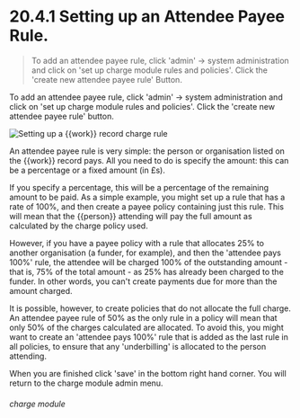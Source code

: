 # 20.4.1    Setting up an Attendee Payee Rule.

> To add an attendee payee rule, click 'admin' -> system administration and click on 'set up charge module rules and policies'. Click the 'create new attendee payee rule' Button. 

To add an attendee payee rule, click 'admin' -> system administration and click on 'set up charge module rules and policies'. Click the 'create new attendee payee rule' button. 

![Setting up a {{work}} record charge rule](252a.png)

An attendee payee rule is very simple: the person or organisation listed on the {{work}} record pays. All you need to do is specify the amount: this can be a percentage or a fixed amount (in £s). 

If you specify a percentage, this will be a percentage of the remaining amount to be paid. As a simple example, you might set up a rule that has a rate of 100%, and then create a payee policy containing just this rule. This will mean that the {{person}} attending will pay the full amount as calculated by the charge policy used. 

However, if you have a payee policy with a rule that allocates 25% to another organisation (a funder, for example), and then the 'attendee pays 100%' rule, the attendee will be charged 100% of the outstanding amount - that is, 75% of the total amount - as 25% has already been charged to the funder. In other words, you can't create payments due for more than the amount charged. 

It is possible, however, to create policies that do not allocate the full charge. An attendee payee rule of 50% as the only rule in a policy will mean that only 50% of the charges calculated are allocated. To avoid this, you might want to create an 'attendee pays 100%' rule that is added as the last rule in all policies, to ensure that any 'underbilling' is allocated to the person attending. 

When you are finished click 'save' in the bottom right hand corner. You will return to the charge module admin menu. 

###### charge module

